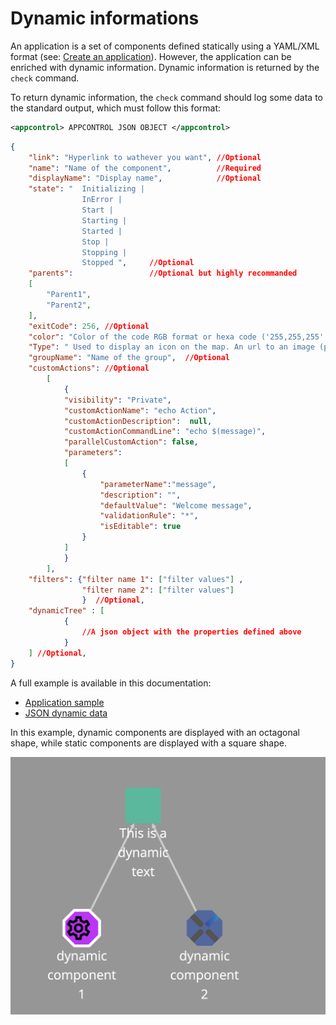 # Dynamic informations

An application is a set of components defined statically using a YAML/XML format (see: [Create an application](map.md)). However, the application can be enriched with dynamic information. Dynamic information is returned by the `check` command.

To return dynamic information, the `check` command should log some data to the standard output, which must follow this format:

```xml
<appcontrol> APPCONTROL JSON OBJECT </appcontrol>
```

```json
{
    "link": "Hyperlink to wathever you want", //Optional
    "name": "Name of the component",          //Required
    "displayName": "Display name",            //Optional
    "state": "  Initializing |
                InError |
                Start |
                Starting |
                Started |
                Stop |
                Stopping |
                Stopped ",     //Optional
    "parents":                 //Optional but highly recommanded
    [
        "Parent1",
        "Parent2",
    ],
    "exitCode": 256, //Optional
    "color": "Color of the code RGB format or hexa code ('255,255,255' or #FFFFFF", //Optional
    "Type": " Used to display an icon on the map. An url to an image (png, jpeg or svg) can be set. Anyway you can use one of the following value: browser, cd, chip, data-information, devises, dollar, euro, file, green-thermometer, hdd, memflash, memory, middleware, network, orange-thermometer, pounds, process, service, tools, user, yen",  //Optional
    "groupName": "Name of the group",  //Optional
    "customActions": //Optional
        [
            {
            "visibility": "Private",
            "customActionName": "echo Action",
            "customActionDescription":  null,
            "customActionCommandLine": "echo $(message)",
            "parallelCustomAction": false,
            "parameters":
            [
                {
                    "parameterName":"message",
                    "description": "",
                    "defaultValue": "Welcome message",
                    "validationRule": "*",
                    "isEditable": true
                }
            ]
            }
        ],
    "filters": {"filter name 1": ["filter values"] ,
                "filter name 2": ["filter values"]
                }  //Optional,
    "dynamicTree" : [
            {
                //A json object with the properties defined above
            }
    ] //Optional,
}
```

A full example is available in this documentation:

-   [Application sample](../examples/dynamicdemo.xml)
-   [JSON dynamic data](../examples/dynamic.json)

In this example, dynamic components are displayed with an octagonal shape, while static components are displayed with a square shape.

![Map](../images/dynamic_map.png)
